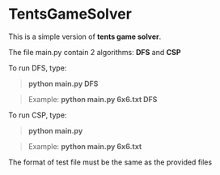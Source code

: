 # TentsGameSolver
This is a simple version of **tents game solver**.

The file main.py contain 2 algorithms: **DFS** and **CSP**

To run DFS, type:

  >**python main.py <testfile> DFS**
  
  >Example: **python main.py 6x6.txt DFS**
  
To run CSP, type:
  
  >**python main.py <testfile>**
  
  >Example: **python main.py 6x6.txt**
  
 The format of test file must be the same as the provided files
